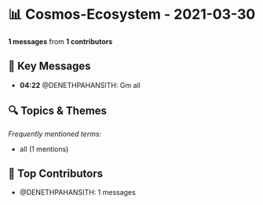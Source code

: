 # 📊 Cosmos-Ecosystem - 2021-03-30
**1 messages** from **1 contributors**

## 💬 Key Messages
- **04:22** @DENETHPAHANSITH: Gm all

## 🔍 Topics & Themes
*Frequently mentioned terms:*
- all (1 mentions)

## 👥 Top Contributors
- @DENETHPAHANSITH: 1 messages